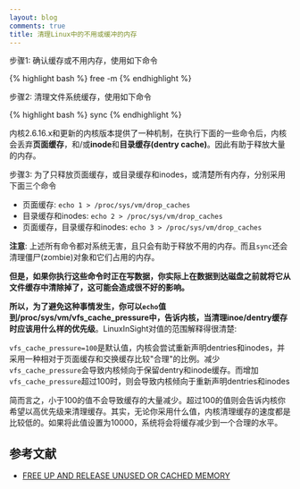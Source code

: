 ```yaml
---
layout: blog
comments: true
title: 清理Linux中的不用或缓冲的内存
---
```


步骤1: 确认缓存或不用内存，使用如下命令

{% highlight bash %}
free -m
{% endhighlight %}

步骤2: 清理文件系统缓存，使用如下命令

{% highlight bash %}
sync
{% endhighlight %}

内核2.6.16.x和更新的内核版本提供了一种机制，在执行下面的一些命令后，内核会丢弃**页面缓存**，和/或**inode**和**目录缓存(dentry cache)**。因此有助于释放大量的内存。

步骤3: 为了只释放页面缓存，或目录缓存和inodes，或清楚所有内存，分别采用下面三个命令

  - 页面缓存: `echo 1 > /proc/sys/vm/drop_caches`
  - 目录缓存和inodes: `echo 2 > /proc/sys/vm/drop_caches`
  - 页面缓存，目录缓存和inodes: `echo 3 > /proc/sys/vm/drop_caches`

**注意**: 上述所有命令都对系统无害，且只会有助于释放不用的内存。而且`sync`还会清理僵尸(zombie)对象和它们占用的内存。

**但是，如果你执行这些命令时正在写数据，你实际上在数据到达磁盘之前就将它从文件缓存中清除掉了，这可能会造成很不好的影响。**

__所以，为了避免这种事情发生，你可以`echo`值到/proc/sys/vm/vfs_cache_pressure中，告诉内核，当清理inoe/dentry缓存时应该用什么样的优先级__。LinuxInSight对值的范围解释得很清楚:

  `vfs_cache_pressure=100`是默认值，内核会尝试重新声明dentries和inodes，并采用一种相对于页面缓存和交换缓存比较"合理"的比例。减少`vfs_cache_pressure`会导致内核倾向于保留dentry和inode缓存。而增加`vfs_cache_pressure`超过100时，则会导致内核倾向于重新声明dentries和inodes

简而言之，小于100的值不会导致缓存的大量减少。超过100的值则会告诉内核你希望以高优先级来清理缓存。其实，无论你采用什么值，内核清理缓存的速度都是比较低的。如果将此值设置为10000，系统将会将缓存减少到一个合理的水平。

## 参考文献

  - [FREE UP AND RELEASE UNUSED OR CACHED MEMORY](http://blog.midnightmonk.com/225/linux/free-up-and-release-unused-or-cached-memory.shtml)
